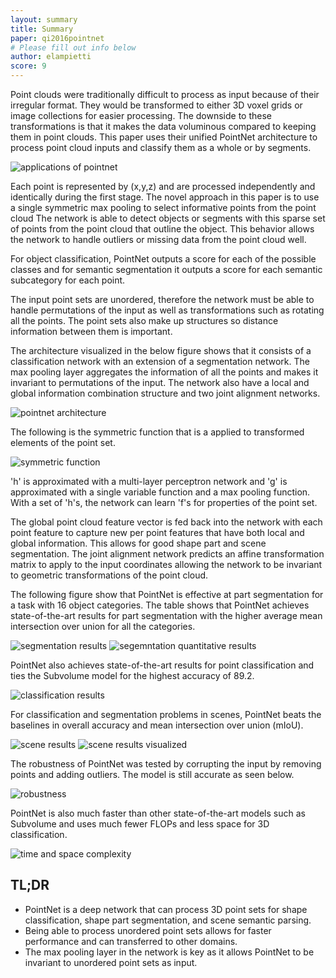 ```yaml
---
layout: summary
title: Summary
paper: qi2016pointnet
# Please fill out info below
author: elampietti
score: 9
---
```


Point clouds were traditionally difficult to process as input because of their irregular format.
They would be transformed to either 3D voxel grids or image collections for easier processing.
The downside to these transformations is that it makes the data voluminous compared to keeping them in point clouds.
This paper uses their unified PointNet architecture to process point cloud inputs and classify them as a whole or by segments.

![applications of pointnet](https://user-images.githubusercontent.com/7085644/139198884-6e2c1d1a-427b-46b2-bfe4-7af92a2344c9.PNG)

Each point is represented by (x,y,z) and are processed independently and identically during the first stage. 
The novel approach in this paper is to use a single symmetric max pooling to select informative points from the point cloud
The network is able to detect objects or segments with this sparse set of points from the point cloud that outline the object. 
This behavior allows the network to handle outliers or missing data from the point cloud well.

For object classification, PointNet outputs a score for each of the possible classes and for semantic segmentation it outputs a score for each semantic subcategory for each point.

The input point sets are unordered, therefore the network must be able to handle permutations of the input as well as transformations such as rotating all the points.
The point sets also make up structures so distance information between them is important.

The architecture visualized in the below figure shows that it consists of a classification network with an extension of a segmentation network.
The max pooling layer aggregates the information of all the points and makes it invariant to permutations of the input.
The network also have a local and global information combination structure and two joint alignment networks.

![pointnet architecture](https://user-images.githubusercontent.com/7085644/139199188-1508e0f1-189a-4784-a2ac-56f8127678b0.PNG)

The following is the symmetric function that is a applied to transformed elements of the point set.

![symmetric function](https://user-images.githubusercontent.com/7085644/139201274-05ec4b3c-2563-4c69-9ddf-878f5c87d7f2.PNG)

'h' is approximated with a multi-layer perceptron network and 'g' is approximated with a single variable function and a max pooling function.
With a set of 'h's, the network can learn 'f's for properties of the point set.

The global point cloud feature vector is fed back into the network with each point feature to capture new per point features that have both local and global information.
This allows for good shape part and scene segmentation.
The joint alignment network predicts an affine transformation matrix to apply to the input coordinates allowing the network to be invariant to geometric transformations of the point cloud.

The following figure show that PointNet is effective at part segmentation for a task with 16 object categories.
The table shows that PointNet achieves state-of-the-art results for part segmentation with the higher average mean intersection over union for all the categories.

![segmentation results](https://user-images.githubusercontent.com/7085644/139202877-248f9ddc-bac8-434b-b3f9-f2abf62bdd7c.PNG)
![segemntation quantitative results](https://user-images.githubusercontent.com/7085644/139203261-4d272a0e-a11a-4bd4-ac89-cc15a76beb62.PNG)

PointNet also achieves state-of-the-art results for point classification and ties the Subvolume model for the highest accuracy of 89.2.

![classification results](https://user-images.githubusercontent.com/7085644/139203060-965a0560-dbe0-4685-a6cf-95e83c93c4c2.PNG)

For classification and segmentation problems in scenes, PointNet beats the baselines in overall accuracy and mean intersection over union (mIoU).

![scene results](https://user-images.githubusercontent.com/7085644/139204127-63d75b62-b86d-485b-9c54-c0cd582abffb.PNG)
![scene results visualized](https://user-images.githubusercontent.com/7085644/139204116-93a1d0d1-e70c-4448-82cc-eda1168c5220.PNG)

The robustness of PointNet was tested by corrupting the input by removing points and adding outliers.
The model is still accurate as seen below.

![robustness](https://user-images.githubusercontent.com/7085644/139204427-bb231886-a58f-439c-ab04-872aa1766f98.PNG)

PointNet is also much faster than other state-of-the-art models such as Subvolume and uses much fewer FLOPs and less space for 3D classification.

![time and space complexity](https://user-images.githubusercontent.com/7085644/139204788-f16ea7a4-e067-4775-a8ac-ebcc6f4f6cf9.PNG)

## TL;DR
* PointNet is a deep network that can process 3D point sets for shape classification, shape part segmentation, and scene semantic parsing. 
* Being able to process unordered point sets allows for faster performance and can transferred to other domains.
* The max pooling layer in the network is key as it allows PointNet to be invariant to unordered point sets as input.
